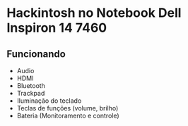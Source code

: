 # Hackintosh no Notebook Dell Inspiron 14 7460
## Funcionando
- Audio
- HDMI
- Bluetooth
- Trackpad
- Iluminação do teclado
- Teclas de funções (volume, brilho)
- Bateria (Monitoramento e controle)
